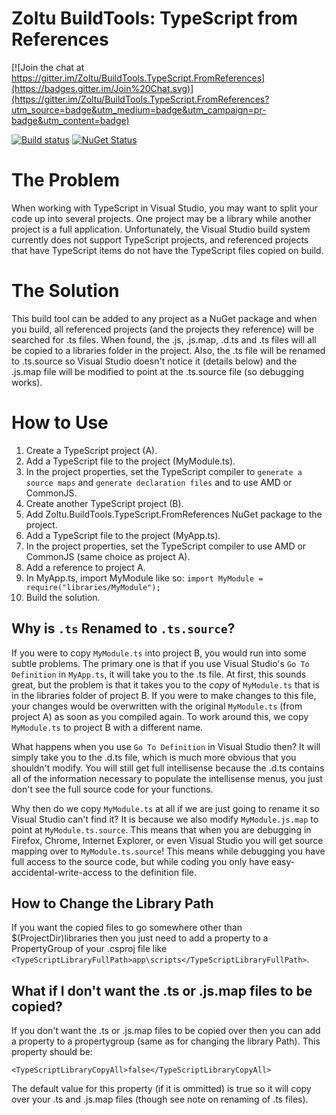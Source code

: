 # Zoltu BuildTools: TypeScript from References

[![Join the chat at https://gitter.im/Zoltu/BuildTools.TypeScript.FromReferences](https://badges.gitter.im/Join%20Chat.svg)](https://gitter.im/Zoltu/BuildTools.TypeScript.FromReferences?utm_source=badge&utm_medium=badge&utm_campaign=pr-badge&utm_content=badge)

[![Build status](http://img.shields.io/appveyor/ci/Zoltu/buildtools-typescript-fromreferences.svg)](https://ci.appveyor.com/project/Zoltu/buildtools-typescript-fromreferences)
[![NuGet Status](http://img.shields.io/nuget/v/Zoltu.BuildTools.TypeScript.FromReferencesTask.svg)](https://www.nuget.org/packages/Zoltu.BuildTools.TypeScript.FromReferencesTask/)

The Problem
====
When working with TypeScript in Visual Studio, you may want to split your code up into several projects.  One project may be a library while another project is a full application.  Unfortunately, the Visual Studio build system currently does not support TypeScript projects, and referenced projects that have TypeScript items do not have the TypeScript files copied on build.

The Solution
============
This build tool can be added to any project as a NuGet package and when you build, all referenced projects (and the projects they reference) will be searched for .ts files.  When found, the .js, .js.map, .d.ts and .ts files will all be copied to a libraries folder in the project.  Also, the .ts file will be renamed to .ts.source so Visual Studio doesn't notice it (details below) and the .js.map file will be modified to point at the .ts.source file (so debugging works).

How to Use
==========
1. Create a TypeScript project (A).
 1. Add a TypeScript file to the project (MyModule.ts).
 1. In the project properties, set the TypeScript compiler to `generate a source maps` and `generate declaration files` and to use AMD or CommonJS.
1. Create another TypeScript project (B).
 1. Add Zoltu.BuildTools.TypeScript.FromReferences NuGet package to the project.
 1. Add a TypeScript file to the project (MyApp.ts).
 1. In the project properties, set the TypeScript compiler to use AMD or CommonJS (same choice as project A).
 1. Add a reference to project A.
 1. In MyApp.ts, import MyModule like so: `import MyModule = require("libraries/MyModule");`
1. Build the solution.

Why is `.ts` Renamed to `.ts.source`?
-----------------------------
If you were to copy `MyModule.ts` into project B, you would run into some subtle problems.  The primary one is that if you use Visual Studio's `Go To Definition` in `MyApp.ts`, it will take you to the .ts file.  At first, this sounds great, but the problem is that it takes you to the *copy* of `MyModule.ts` that is in the libraries folder of project B.  If you were to make changes to this file, your changes would be overwritten with the original `MyModule.ts` (from project A) as soon as you compiled again.  To work around this, we copy `MyModule.ts` to project B with a different name.

What happens when you use `Go To Definition` in Visual Studio then?  It will simply take you to the .d.ts file, which is much more obvious that you shouldn't modify.  You will still get full intellisense because the .d.ts contains all of the information necessary to populate the intellisense menus, you just don't see the full source code for your functions.

Why then do we copy `MyModule.ts` at all if we are just going to rename it so Visual Studio can't find it?  It is because we also modify `MyModule.js.map` to point at `MyModule.ts.source`.  This means that when you are debugging in Firefox, Chrome, Internet Explorer, or even Visual Studio you will get source mapping over to `MyModule.ts.source`!  This means while debugging you have full access to the source code, but while coding you only have easy-accidental-write-access to the definition file.

How to Change the Library Path
---------------------------
If you want the copied files to go somewhere other than $(ProjectDir)libraries then you just need to add a property to a PropertyGroup of your .csproj file like `<TypeScriptLibraryFullPath>app\scripts</TypeScriptLibraryFullPath>`.

What if I don't want the .ts or .js.map files to be copied?
-----------------------------------------------------------
If you don't want the .ts or .js.map files to be copied over then you can add a property to a propertygroup (same as for changing the library Path). This property should be:

`<TypeScriptLibraryCopyAll>false</TypeScriptLibraryCopyAll>`

The default value for this property (if it is ommitted) is true so it will copy over your .ts and .js.map files (though see note on renaming of .ts files).